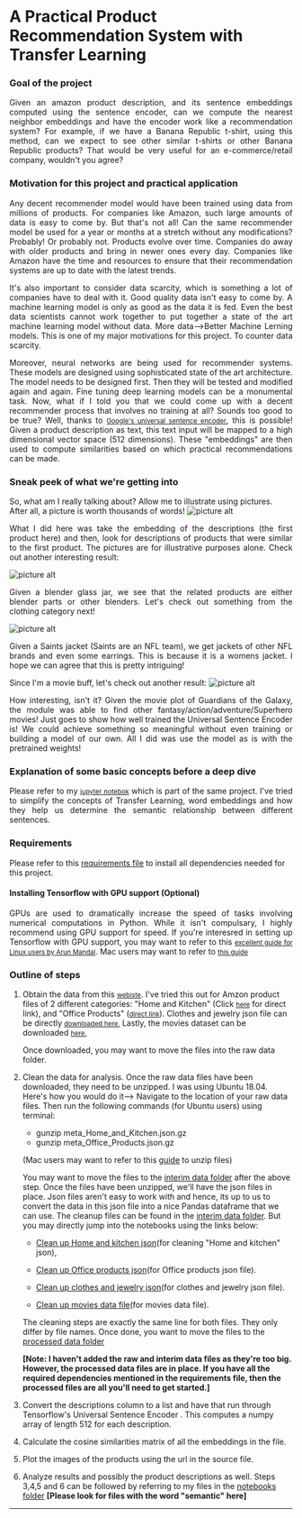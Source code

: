 A Practical Product Recommendation System with Transfer Learning
=======================================================

### Goal of the project ###
<p align="justify">
Given an amazon product description, and its sentence embeddings computed using the sentence encoder, can we compute the nearest neighbor embeddings and have the encoder work like a recommendation system? For example, if we have a Banana Republic t-shirt, using this method, can we expect to see other similar t-shirts or other Banana Republic products? That would be very useful for an e-commerce/retail company, wouldn't you agree? 
</p>

### Motivation for this project and practical application ###
<p align="justify">
Any decent recommender model would have been trained using data from millions of products. For companies like Amazon, such large amounts of data is easy to come by. But that's not all! Can the same recommender model be used for a year or months at a stretch without any modifications? Probably! Or probably not. Products evolve over time. Companies do away with older products and bring in newer ones every day. Companies like Amazon have the time and resources to ensure that their recommendation systems are up to date with the latest trends.
</p>

<p align="justify">
 It's also important to consider data scarcity, which is something a lot of companies have to deal with it. Good quality data isn't easy to come by. A machine learning model is only as good as the data it is fed. Even the best data scientists cannot work together to put together a state of the art machine learning model without data. More  data-->Better Machine Lerning models. This is one of my major motivations for this project. To counter data scarcity.
</p>


<p align="justify">
Moreover, neural networks are being used for recommender systems. These models are designed using sophisticated state of the art architecture. The model needs to be designed first. Then they will be tested and modified again and again. Fine tuning deep learning models can be a monumental task. Now, what if I told you that we could come up with a decent recommender process that involves no training at all? Sounds too good to be true? Well, thanks to <small><a target="_blank" href="https://tfhub.dev/google/universal-sentence-encoder-large/3">Google's universal sentence encoder</a></small>, this is possible! Given a product description as text, this text input will be mapped to a high dimensional vector space (512 dimensions). These "embeddings" are then used to compute similarities based on which practical recommendations can be made.
</p>

### Sneak peek of what we're getting into ###

So, what am I really talking about? Allow me to illustrate using pictures. After all, a picture is worth thousands of words!
![picture alt](https://github.com/adjakka/Miscellaneous/blob/master/Filters.JPG "Product and its related products")

<p align="justify">
What I did here was take the embedding of the descriptions (the first product here) and then, look for descriptions of products that were similar to the first product. The pictures are for illustrative purposes alone. Check out another interesting result:
 </p>
 
 ![picture alt](https://github.com/adjakka/Miscellaneous/blob/master/kitchen_products.JPG "Product and its related products")
 <p align="justify"> 
 Given a blender glass jar, we see that the related products are either blender parts or other blenders. Let's check out something from the clothing category next!
 </p>
 
 
 ![picture alt](https://github.com/adjakka/Miscellaneous/blob/master/clothes.JPG "Product and its related products")
<p align="justify"> 
 Given a Saints jacket (Saints are an NFL team), we get jackets of other NFL brands and even some earrings. This is because it is a womens jacket. I hope we can agree that this is pretty intriguing!
 
 Since I'm a movie buff, let's check out another result:
![picture alt](https://github.com/adjakka/Miscellaneous/blob/master/moviesnew.JPG "Product and its related products")
<p align="justify">
How interesting, isn't it? Given the movie plot of Guardians of the Galaxy, the module was able to find other fantasy/action/adventure/Superhero movies! Just goes to show how well trained the Universal Sentence Encoder is! We could achieve something so meaningful without even training or building a model of our own. All I did was use the model as is with the pretrained weights! 
</p>

### Explanation of some basic concepts before a deep dive ###
<p align="justify">
Please refer to my <small><a target="_blank" href="https://github.com/adjakka/Springboard_Capstone_Projects/blob/master/Capstone_2/notebooks/Concepts_explained.ipynb">jupyter notebok</a></small> which is part of the same project. I've tried to simplify the concepts of Transfer Learning, word embeddings and how they help us determine the semantic relationship between different sentences.
 </p>

### Requirements ###

Please refer to this [requirements file](https://github.com/adjakka/Springboard_Capstone_Projects/blob/master/Capstone_2/requirements.txt) to install all dependencies needed for this project.

#### Installing Tensorflow with GPU support (Optional) ####
<p align="justify">
GPUs are used to dramatically increase the speed of tasks involving numerical computations in Python. While it isn't compulsary, I highly recommend using  GPU support for speed. If you're interesred in setting up Tensorflow with GPU support, you may want to refer to this <small><a target="_blank" href="https://www.pytorials.com/how-to-install-tensorflow-gpu-with-cuda-10-0-for-python-on-ubuntu/comment-page-3/#comments">excellent guide for Linux users by Arun Mandal</a></small>. Mac users may want to refer to <small><a target="_blank" href="https://gist.github.com/ageitgey/819a51afa4613649bd18">this guide</a></small>
 </p>
 
### Outline of steps ###
 1. Obtain the data from this  <small><a target="_blank" href="http://jmcauley.ucsd.edu/data/amazon/links.html">webiste</a></small>.
    I've tried this out for Amzon product files of 2 different categories: "Home and Kitchen" (Click <small><a target="_blank" href="http://snap.stanford.edu/data/amazon/productGraph/categoryFiles/meta_Home_and_Kitchen.json.gz">here</a></small> for direct link), and "Office Products" (<small><a target="_blank" href="http://snap.stanford.edu/data/amazon/productGraph/categoryFiles/meta_Office_Products.json.gz">direct link</a></small>). Clothes and jewelry json file can be directly <small><a target="_blank" href="http://snap.stanford.edu/data/amazon/productGraph/categoryFiles/meta_Clothing_Shoes_and_Jewelry.json.gz"> downloaded here.</a></small>
    Lastly, the movies dataset can be downloaded <small><a target="_blank" href="https://www.kaggle.com/rounakbanik/the-movies-dataset">here.</a></small>
    
    Once downloaded, you may want to move the files into the raw data folder.
 2. Clean the data for analysis.
    Once the raw data files have been downloaded, they need to be unzipped. I was using Ubuntu 18.04. Here's how you would do it--> Navigate to the location of your raw data files. Then run the following commands (for Ubuntu users) using terminal:
    * gunzip meta_Home_and_Kitchen.json.gz
    * gunzip meta_Office_Products.json.gz
   
    (Mac users may want to refer to this [guide](https://www.dummies.com/computers/macs/how-to-zip-and-unzip-files-on-your-mac/) to unzip files)
    
    You may want to move the files to the [interim data folder](https://github.com/adjakka/Springboard_Capstone_Projects/tree/master/Capstone_2/data/interim) after the above step.
   Once the files have been unzipped, we'll have the json files in place. Json files aren't easy to work with and hence, its up to us to convert the data in this json file into a nice Pandas dataframe that we can use. The cleanup files can be found in the [interim data folder](https://github.com/adjakka/Springboard_Capstone_Projects/tree/master/Capstone_2/data/interim). But you may directly jump into the notebooks using the links below:  
    * [Clean up Home and kitchen json](https://github.com/adjakka/Springboard_Capstone_Projects/blob/master/Capstone_2/data/interim/Home_kitchen.ipynb)(for cleaning "Home and kitchen" json), 
    
    * [Clean up Office products json](https://github.com/adjakka/Springboard_Capstone_Projects/blob/master/Capstone_2/data/interim/Office_products_cleanup.ipynb)(for Office products json file). 
    
    * [Clean up clothes and jewelry json](https://github.com/adjakka/Capstone_Projects/blob/master/Capstone_2/data/interim/Clothing_data_preprocess.ipynb)(for clothes and jewelry json file). 
    
    * [Clean up movies data file](https://github.com/adjakka/Capstone_Projects/blob/master/Capstone_2/data/interim/Movie_file_cleanup.ipynb)(for movies data file). 
    
    The cleaning steps are exactly the same line for both files. They only differ by file names. Once done, you want to move the files to the [processed data folder](https://github.com/adjakka/Springboard_Capstone_Projects/tree/master/Capstone_2/data/processed)
    
    **[Note: I haven't added the raw and interim data files as they're too big. However, the processed data files are in place. If you have all the required dependencies mentioned in the requirements file, then the processed files are all you'll need to get started.]**

 3. Convert the descriptions column to a list and have that run through Tensorflow's Universal Sentence Encoder . This computes a numpy   array of length 512 for each description.
 4. Calculate the cosine similarities matrix of all the embeddings in the file.
 5. Plot the images of the products using the url in the source file.
 6. Analyze results and possibly the product descriptions as well.
    Steps 3,4,5 and 6 can be followed by referring to my files in the [notebooks folder](https://github.com/adjakka/Springboard_Capstone_Projects/tree/master/Capstone_2/notebooks) **[Please look for files with the word "semantic" here]**
    

  
 - - - -
